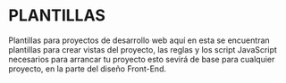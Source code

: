 # PLANTILLAS
Plantillas para proyectos de desarrollo web
aquí en esta se encuentran plantillas para crear vistas del proyecto, las reglas y los script  JavaScript necesarios para arrancar tu proyecto
esto sevirá de base para cualquier proyecto, en la parte del diseño Front-End.